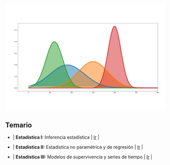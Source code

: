 ![portada](portada.png)

## Temario

* \| **Estadística I:** Inferencia estadística \| [Ir]() \|

* \| **Estadística II:** Estadística no paramétrica y de regresión \| [Ir]() \|

* \| **Estadística III:** Modelos de supervivencia y series de tiempo \| [Ir]() \|


